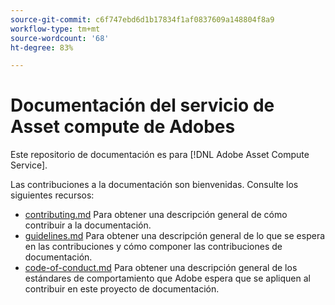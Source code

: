 ```yaml
---
source-git-commit: c6f747ebd6d1b17834f1af0837609a148804f8a9
workflow-type: tm+mt
source-wordcount: '68'
ht-degree: 83%

---
```

# Documentación del servicio de Asset compute de Adobes

Este repositorio de documentación es para [!DNL Adobe Asset Compute Service].

Las contribuciones a la documentación son bienvenidas. Consulte los siguientes recursos:

* [contributing.md](contributing.md) Para obtener una descripción general de cómo contribuir a la documentación.
* [guidelines.md](guidelines.md) Para obtener una descripción general de lo que se espera en las contribuciones y cómo componer las contribuciones de documentación.
* [code-of-conduct.md](code-of-conduct.md) Para obtener una descripción general de los estándares de comportamiento que Adobe espera que se apliquen al contribuir en este proyecto de documentación.
